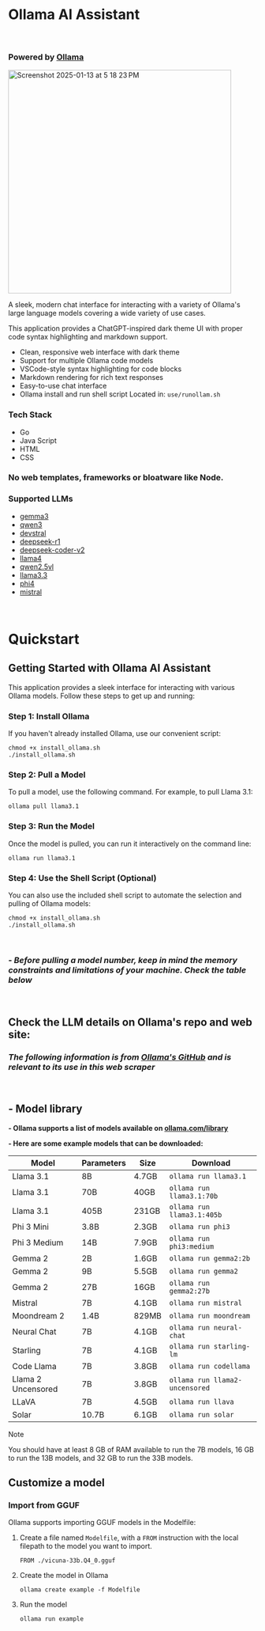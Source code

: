 # Ollama AI Assistant 

<br>


### Powered by [Ollama](https://ollama.com/)

<img width="452" alt="Screenshot 2025-01-13 at 5 18 23 PM" src="https://github.com/user-attachments/assets/9509b333-d71f-4e77-b222-c7b3297f5b55" />

A sleek, modern chat interface for interacting with a variety of Ollama's large language models covering a wide variety of use cases.

This application provides a ChatGPT-inspired dark theme UI with proper code syntax highlighting and markdown support.


- Clean, responsive web interface with dark theme
- Support for multiple Ollama code models
- VSCode-style syntax highlighting for code blocks
- Markdown rendering for rich text responses
- Easy-to-use chat interface
- Ollama install and run shell script
  Located in: `use/runollam.sh`

### Tech Stack
- Go
- Java Script
- HTML
- CSS

### No web templates, frameworks or bloatware like Node.

### Supported LLMs
- [gemma3](https://ollama.com/library/gemma3)
- [qwen3](https://ollama.com/library/qwen3)
- [devstral](https://ollama.com/library/devstral)
- [deepseek-r1](https://ollama.com/library/deepseek-r1)
- [deepseek-coder-v2](https://ollama.com/library/deepseek-coder-v2)
- [llama4](https://ollama.com/library/llama4)
- [qwen2.5vl](https://ollama.com/library/qwen2.5vl)
- [llama3.3](https://ollama.com/library/llama3.3)
- [phi4](https://ollama.com/library/phi4)
- [mistral](https://ollama.com/library/mistral)

<br>

# Quickstart

## Getting Started with Ollama AI Assistant

This application provides a sleek interface for interacting with various Ollama models. Follow these steps to get up and running:

### Step 1: Install Ollama

If you haven't already installed Ollama, use our convenient script:

```shell
chmod +x install_ollama.sh
./install_ollama.sh
```

### Step 2: Pull a Model

To pull a model, use the following command. For example, to pull Llama 3.1:

```shell
ollama pull llama3.1
```

### Step 3: Run the Model

Once the model is pulled, you can run it interactively on the command line:

```shell
ollama run llama3.1
```

### Step 4: Use the Shell Script (Optional)

You can also use the included shell script to automate the selection and pulling of Ollama models:

```shell
chmod +x install_ollama.sh
./install_ollama.sh
```

<br>

### - _Before pulling a model number, keep in mind the memory constraints and limitations of your machine. Check the table below_

<br>

## Check the LLM details on Ollama's repo and web site:

###  _The following information is from [Ollama's GitHub](https://github.com/ollama/ollama) and is relevant to its use in this web scraper_

<br>

## - Model library

**- Ollama supports a list of models available on [ollama.com/library](https://ollama.com/library 'ollama model library')**

**- Here are some example models that can be downloaded:**

| Model              | Parameters | Size  | Download                       |
| ------------------ | ---------- | ----- | ------------------------------ |
| Llama 3.1          | 8B         | 4.7GB | `ollama run llama3.1`          |
| Llama 3.1          | 70B        | 40GB  | `ollama run llama3.1:70b`      |
| Llama 3.1          | 405B       | 231GB | `ollama run llama3.1:405b`     |
| Phi 3 Mini         | 3.8B       | 2.3GB | `ollama run phi3`              |
| Phi 3 Medium       | 14B        | 7.9GB | `ollama run phi3:medium`       |
| Gemma 2            | 2B         | 1.6GB | `ollama run gemma2:2b`         |
| Gemma 2            | 9B         | 5.5GB | `ollama run gemma2`            |
| Gemma 2            | 27B        | 16GB  | `ollama run gemma2:27b`        |
| Mistral            | 7B         | 4.1GB | `ollama run mistral`           |
| Moondream 2        | 1.4B       | 829MB | `ollama run moondream`         |
| Neural Chat        | 7B         | 4.1GB | `ollama run neural-chat`       |
| Starling           | 7B         | 4.1GB | `ollama run starling-lm`       |
| Code Llama         | 7B         | 3.8GB | `ollama run codellama`         |
| Llama 2 Uncensored | 7B         | 3.8GB | `ollama run llama2-uncensored` |
| LLaVA              | 7B         | 4.5GB | `ollama run llava`             |
| Solar              | 10.7B      | 6.1GB | `ollama run solar`             |

> [!NOTE]
> You should have at least 8 GB of RAM available to run the 7B models, 16 GB to run the 13B models, and 32 GB to run the 33B models.

## Customize a model

### Import from GGUF

Ollama supports importing GGUF models in the Modelfile:

1. Create a file named `Modelfile`, with a `FROM` instruction with the local filepath to the model you want to import.

   ```
   FROM ./vicuna-33b.Q4_0.gguf
   ```

2. Create the model in Ollama

   ```
   ollama create example -f Modelfile
   ```

3. Run the model

   ```
   ollama run example
   ```